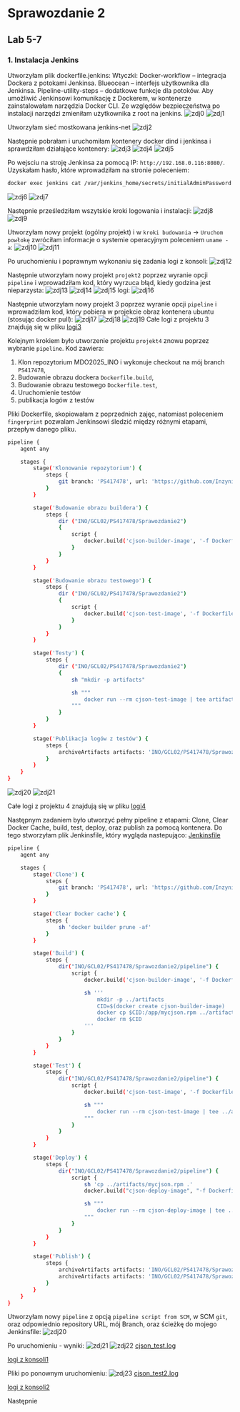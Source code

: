 # Sprawozdanie 2 
## Lab 5-7
### 1.  Instalacja Jenkins
Utworzyłam plik dockerfile.jenkins:
Wtyczki: Docker-workflow – integracja Dockera z potokami Jenkinsa. Blueocean – interfejs użytkownika dla Jenkinsa. Pipeline-utility-steps – dodatkowe funkcje dla potoków. Aby umożliwić Jenkinsowi komunikację z Dockerem, w kontenerze zainstalowałam narzędzia Docker CLI. Ze względów bezpieczeństwa po instalacji narzędzi zmieniłam użytkownika z root na jenkins.
![zdj0](screenshots2/51.png)
![zdj1](screenshots2/50.png)


Utworzyłam sieć mostkowana jenkins-net
![zdj2](screenshots2/52.png)


Następnie pobrałam i uruchomiłam kontenery docker dind i jenkinsa i sprawdziłam działające kontenery:
![zdj3](screenshots2/53.png)
![zdj4](screenshots2/55.png)
![zdj5](screenshots2/56.png)

Po wejsciu na stroję Jenkinsa za pomocą IP: `http://192.168.0.116:8080/`. Uzyskałam hasło, które wprowadziłam na stronie poleceniem:
```bash
docker exec jenkins cat /var/jenkins_home/secrets/initialAdminPassword
```
![zdj6](screenshots2/58.png)
![zdj7](screenshots2/57.png)


Następnie prześledziłam wszytskie kroki logowania i instalacji:
![zdj8](screenshots2/59.png)
![zdj9](screenshots2/60.png)


Utworzyłam nowy projekt (ogólny projekt) i w `kroki budowania` -> `Uruchom powłokę` zwróciłam informacje o systemie operacyjnym poleceniem `uname -a`:
![zdj10](screenshots2/61.png)
![zdj11](screenshots2/62.png)


Po uruchomieniu i poprawnym wykonaniu się zadania logi z konsoli:
![zdj12](screenshots2/63.png)


Następnie utworzyłam nowy projekt `projekt2` poprzez wyranie opcji `pipeline` i wprowadziłam kod, który wyrzuca błąd, kiedy godzina jest nieparzysta:
![zdj13](screenshots2/65.png)
![zdj14](screenshots2/66.png)
![zdj15](screenshots2/64.png)
logi:
![zdj16](screenshots2/68.png)


Następnie utworzyłam nowy projekt 3 poprzez wyranie opcji `pipeline` i wprowadziłam kod, który pobiera w projekcie obraz kontenera ubuntu (stosując docker pull):
![zdj17](screenshots2/71.png)
![zdj18](screenshots2/70.png)
![zdj19](screenshots2/69.png)
Całe logi z projektu 3 znajdują się w pliku [logi3](screenshots2/logi3.txt)


Kolejnym krokiem było utworzenie projektu `projekt4` znowu poprzez wybranie `pipeline`. 
Kod zawiera:
1) Klon repozytorium MDO2025_INO i wykonuje checkout na mój branch `PS417478`,
2) Budowanie obrazu dockera `Dockerfile.build`,
3) Budowanie obrazu testowego `Dockerfile.test`,
4) Uruchomienie testów
5) publikacja logów z testów

Pliki Dockerfile, skopiowałam z poprzednich zajęc, natomiast poleceniem `fingerprint` pozwalam Jenkinsowi śledzić między różnymi etapami, przepływ danego pliku.
```bash
pipeline {
    agent any

    stages {
        stage('Klonowanie repozytorium') { 
            steps {
                git branch: 'PS417478', url: 'https://github.com/InzynieriaOprogramowaniaAGH/MDO2025_INO.git'
            }
        }

        stage('Budowanie obrazu buildera') {
            steps {
                dir ("INO/GCL02/PS417478/Sprawozdanie2")
                {
                    script {
                        docker.build('cjson-builder-image', '-f Dockerfile.build .')
                    }
                }
            }
        }

        stage('Budowanie obrazu testowego') {
            steps {
                dir ("INO/GCL02/PS417478/Sprawozdanie2")
                {
                    script {
                        docker.build('cjson-test-image', '-f Dockerfile.test .')
                    }
                }
            }
        }

        stage('Testy') {
            steps {
                dir ("INO/GCL02/PS417478/Sprawozdanie2")
                {
                    sh "mkdir -p artifacts"

                    sh """
                        docker run --rm cjson-test-image | tee artifacts/test.log
                    """
                }    
            }
        }

        stage('Publikacja logów z testów') {
            steps {
                archiveArtifacts artifacts: 'INO/GCL02/PS417478/Sprawozdanie2/artifacts/test.log', fingerprint: true
            }
        }
    }
}
```
![zdj20](screenshots2/72.png)
![zdj21](screenshots2/73.png)

Całe logi z projektu 4 znajdują się w pliku [logi4](screenshots2/logi4.txt)


Następnym zadaniem było utworzyć pełny pipeline z etapami: Clone, Clear Docker Cache, build, test, deploy, oraz publish za pomocą kontenera. 
Do tego stworzyłam plik Jenkinsfile, który wygląda nastepująco:
[Jenkinsfile](Jenkinsfile)
```bash
pipeline {
    agent any

    stages {
        stage('Clone') { 
            steps {
                git branch: 'PS417478', url: 'https://github.com/InzynieriaOprogramowaniaAGH/MDO2025_INO.git'
            }
        }

        stage('Clear Docker cache') {
            steps {
                sh 'docker builder prune -af'
            }
        }

        stage('Build') {
            steps {
                dir("INO/GCL02/PS417478/Sprawozdanie2/pipeline") {
                    script {
                        docker.build('cjson-builder-image', '-f Dockerfile.build .')

                        sh '''
                            mkdir -p ../artifacts
                            CID=$(docker create cjson-builder-image)
                            docker cp $CID:/app/mycjson.rpm ../artifacts/
                            docker rm $CID
                        '''
                    }
                }
            }
        }

        stage('Test') {
            steps {
                dir("INO/GCL02/PS417478/Sprawozdanie2/pipeline") {
                    script {
                        docker.build('cjson-test-image', '-f Dockerfile.test .')

                        sh """
                            docker run --rm cjson-test-image | tee ../artifacts/cjson_test.log
                        """
                    }
                }    
            }
        }

        stage('Deploy') {
            steps {
                dir("INO/GCL02/PS417478/Sprawozdanie2/pipeline") {
                    script {
                        sh 'cp ../artifacts/mycjson.rpm .'
                        docker.build("cjson-deploy-image", "-f Dockerfile.deploy .")

                        sh """
                            docker run --rm cjson-deploy-image | tee ../artifacts/cjson_deploy.log
                        """
                    }      
                }
            }
        }

        stage('Publish') {
            steps {
                archiveArtifacts artifacts: 'INO/GCL02/PS417478/Sprawozdanie2/artifacts/*.log', fingerprint: true
                archiveArtifacts artifacts: 'INO/GCL02/PS417478/Sprawozdanie2/artifacts/*.rpm', fingerprint: true
            }
        }
    }
}
```

Utworzyłam nowy `pipeline` z opcją `pipeline script from SCM`, w SCM `git`, oraz odpowiednio repository URL, mój Branch, oraz ścieżkę do mojego Jenkinsfile:
![zdj20](screenshots2/74.png)

Po uruchomieniu - wyniki:
![zdj21](screenshots2/75.png)
![zdj22](screenshots2/76.png)
[cjson_test.log](screenshots2/cjson_test.log)

[logi z konsoli1](screenshots2/logiP1.txt)

Pliki po ponownym uruchomieniu:
![zdj23](screenshots2/77.png)
[cjson_test2.log](screenshots2/cjson_test2.log)

[logi z konsoli2](screenshots2/logiP1.txt)

Następnie